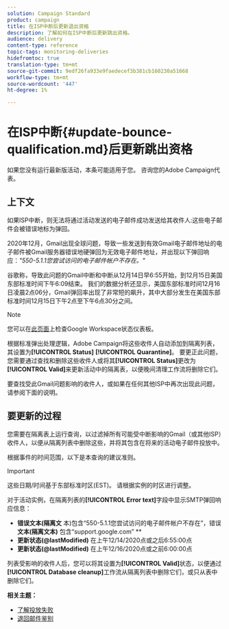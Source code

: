 ```yaml
---
solution: Campaign Standard
product: campaign
title: 在ISP中断后更新退出资格
description: 了解如何在ISP中断后更新跳出资格。
audience: delivery
content-type: reference
topic-tags: monitoring-deliveries
hidefromtoc: true
translation-type: tm+mt
source-git-commit: 9edf26fa933e9faedecef3b381cb160230a51668
workflow-type: tm+mt
source-wordcount: '447'
ht-degree: 1%

---
```



# 在ISP中断{#update-bounce-qualification.md}后更新跳出资格

如果您没有运行最新版活动，本条可能适用于您。 咨询您的Adobe Campaign代表。

## 上下文

如果ISP中断，则无法将通过活动发送的电子邮件成功发送给其收件人:这些电子邮件会被错误地标为弹回。

2020年12月，Gmail出现全球问题，导致一些发送到有效Gmail电子邮件地址的电子邮件被Gmail服务器错误地硬弹回为无效电子邮件地址，并出现以下弹回响应：*&quot;550-5.1.1您尝试访问的电子邮件帐户不存在。&quot;*

谷歌称，导致此问题的Gmail中断和中断从12月14日早6:55开始，到12月15日美国东部标准时间下午6:09结束。 我们的数据分析还显示，美国东部标准时间12月16日凌晨2点06分，Gmail弹回率出现了非常短的飙升，其中大部分发生在美国东部标准时间12月15日下午2点至下午6点30分之间。

>[!NOTE]
>
>您可以在[此页面](https://www.google.com/appsstatus#hl=en&amp;v=status)上检查Google Workspace状态仪表板。


根据标准弹出处理逻辑，Adobe Campaign将这些收件人自动添加到隔离列表，其设置为&#x200B;**[!UICONTROL Status]** **[!UICONTROL Quarantine]**。 要更正此问题，您需要通过查找和删除这些收件人或将其&#x200B;**[!UICONTROL Status]**&#x200B;更改为&#x200B;**[!UICONTROL Valid]**&#x200B;来更新活动中的隔离表，以便晚间清理工作流将删除它们。

要查找受此Gmail问题影响的收件人，或如果在任何其他ISP中再次出现此问题，请参阅下面的说明。

## 要更新的过程

您需要在隔离表上运行查询，以过滤掉所有可能受中断影响的Gmail（或其他ISP）收件人，以便从隔离列表中删除这些，并将其包含在将来的活动电子邮件投放中。

根据事件的时间范围，以下是本查询的建议准则。

>[!IMPORTANT]
>
>这些日期/时间基于东部标准时区(EST)。 请根据实例的时区进行调整。

对于活动实例，在隔离列表的&#x200B;**[!UICONTROL Error text]**&#x200B;字段中显示SMTP弹回响应信息：

* **错误文本(隔离文** 本)包含“550-5.1.1您尝试访问的电子邮件帐户不存在”，错误 **文本(隔离文本)** 包含“support.google.com” **
* **更新状态(@lastModified)** 在上午12/14/2020点或之后6:55:00点
* **更新状态(@lastModified)** 在上午12/16/2020点或之前6:00:00点

列表受影响的收件人后，您可以将其设置为&#x200B;**[!UICONTROL Valid]**&#x200B;状态，以便通过&#x200B;**[!UICONTROL Database cleanup]**&#x200B;工作流从隔离列表中删除它们，或只从表中删除它们。

**相关主题：**
* [了解投放失败](../../sending/using/understanding-delivery-failures.md)
* [退回邮件鉴别](../../sending/using/understanding-delivery-failures.md#bounce-mail-qualification)


